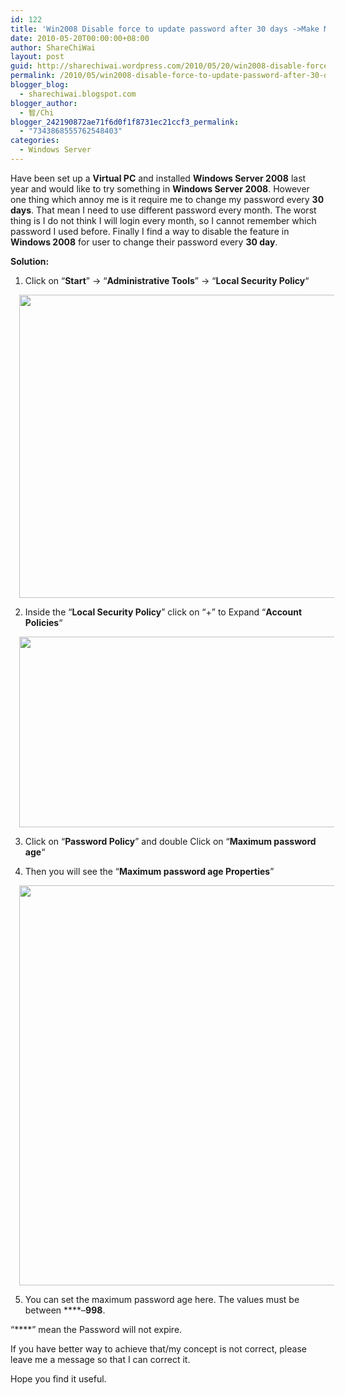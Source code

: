 ```yaml
---
id: 122
title: 'Win2008 Disable force to update password after 30 days ->Make Maximum machine account password will never expire'
date: 2010-05-20T00:00:00+08:00
author: ShareChiWai
layout: post
guid: http://sharechiwai.wordpress.com/2010/05/20/win2008-disable-force-to-update-password-after-30-days-make-maximum-machine-account-password-will-never-expire
permalink: /2010/05/win2008-disable-force-to-update-password-after-30-days-make-maximum-machine-account-password-will-never-expire/
blogger_blog:
  - sharechiwai.blogspot.com
blogger_author:
  - 智/Chi
blogger_242190872ae71f6d0f1f8731ec21ccf3_permalink:
  - "7343868555762548403"
categories:
  - Windows Server
---
```

<div class="separator" style="clear:both;text-align:center;">
</div>

Have been set up a **Virtual PC** and installed **Windows Server 2008** last year and would like to try something in **Windows Server 2008**. However one thing which annoy me is it require me to change my password every **30 days**. That mean I need to use different password every month. The worst thing is I do not think I will login every month, so I cannot remember which password I used before. Finally I find a way to disable the feature in **Windows 2008** for user to change their password every **30 day**.

**Solution:**  
1) Click on &#8220;**Start**&#8221; -> &#8220;**Administrative Tools**&#8221; -> &#8220;**Local Security Policy**&#8220;

<div class="separator" style="clear:both;text-align:center;">
  <a href="http://sharechiwai.files.wordpress.com/2010/05/localsecuritypolicy.jpg" style="margin-left:1em;margin-right:1em;"><img border="0" height="485" src="http://sharechiwai.files.wordpress.com/2010/05/localsecuritypolicy.jpg?w=300&#038;resize=625%2C485" width="625" data-recalc-dims="1" /></a>
</div>



<div class="separator" style="clear:both;text-align:center;">
</div>

2) Inside the &#8220;**Local Security Policy**&#8221; click on &#8220;+&#8221; to Expand &#8220;**Account Policies**&#8220;

<div class="separator" style="clear:both;text-align:center;">
  <a href="https://i2.wp.com/oldblog.sharechiwai.com/wp-content/uploads/2010/08/lsp_passwordpolicy.jpg" style="margin-left:1em;margin-right:1em;"><img border="0" height="305" src="https://i2.wp.com/oldblog.sharechiwai.com/wp-content/uploads/2010/08/lsp_passwordpolicy.jpg?resize=625%2C305" width="625" data-recalc-dims="1" /></a>
</div>

3) Click on &#8220;**Password Policy**&#8221; and double Click on &#8220;**Maximum password age**&#8220;

<div class="separator" style="clear:both;text-align:center;">
</div>

4) Then you will see the &#8220;**Maximum password age Properties**&#8221; 

<div class="separator" style="clear:both;text-align:center;">
  <a href="https://i2.wp.com/oldblog.sharechiwai.com/wp-content/uploads/2010/08/maxpasswordage.jpg" style="margin-left:1em;margin-right:1em;"><img border="0" height="640" src="https://i2.wp.com/oldblog.sharechiwai.com/wp-content/uploads/2010/08/maxpasswordage.jpg?resize=538%2C640" width="538" data-recalc-dims="1" /></a>
</div>

5) You can set the maximum password age here. The values must be between ****&#8211;**998**.

&#8220;****&#8221; mean the Password will not expire.

If you have better way to achieve that/my concept is not correct, please leave me a message so that I can correct it.

Hope you find it useful.
